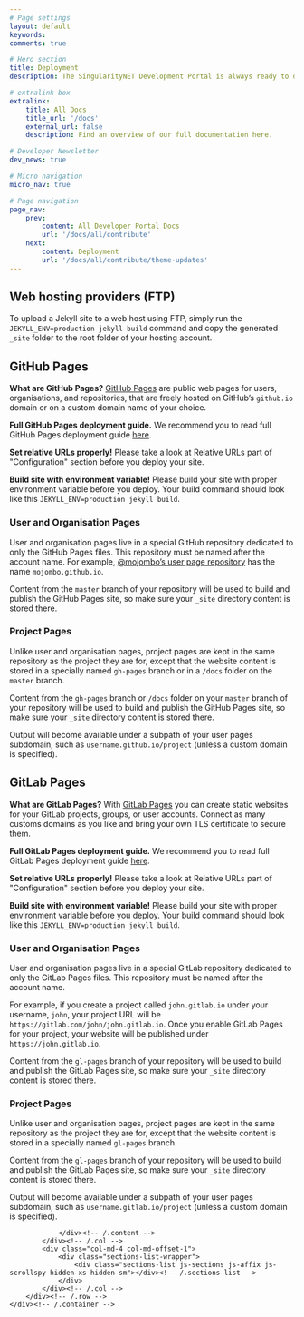 ```yaml
---
# Page settings
layout: default
keywords:
comments: true

# Hero section
title: Deployment
description: The SingularityNET Development Portal is always ready to deploy! You can host your own version on private web hosting, GitHub Pages or GitLab Pages. Choose the most suitable solution and deploy!

# extralink box
extralink:
    title: All Docs
    title_url: '/docs'
    external_url: false
    description: Find an overview of our full documentation here.

# Developer Newsletter
dev_news: true

# Micro navigation
micro_nav: true

# Page navigation
page_nav:
    prev:
        content: All Developer Portal Docs
        url: '/docs/all/contribute'
    next:
        content: Deployment
        url: '/docs/all/contribute/theme-updates'
---
```

<div class="section">
    <div class="container">
        <div class="row">
            <div class="col-md-7">
                <div class="content">
                    <h2 id="web-hosting-providers-ftp">Web hosting providers (FTP)</h2>
<p>To upload a Jekyll site to a web host using FTP, simply run the <code class="highlighter-rouge">JEKYLL_ENV=production jekyll build</code> command and copy the generated <code class="highlighter-rouge">_site</code> folder to the root folder of your hosting account.</p>

<h2 id="github-pages">GitHub Pages</h2>
<div class="callout callout--info">
<p><strong>What are GitHub Pages?</strong> <a href="https://pages.github.com/" target="blank">GitHub Pages</a> are public web pages for users, organisations, and repositories, that are freely hosted on GitHub’s <code>github.io</code> domain or on a custom domain name of your choice.</p>
</div>
<div class="callout callout--info">
<p><strong>Full GitHub Pages deployment guide.</strong> We recommend you to read full GitHub Pages deployment guide <a href="http://jekyllrb.com/docs/github-pages/" target="blank">here</a>.</p>
</div>
<div class="callout callout--warning">
<p><strong>Set relative URLs properly!</strong> Please take a look at Relative URLs part of "Configuration" section before you deploy your site.</p>
</div>
<div class="callout callout--warning">
<p><strong>Build site with environment variable!</strong> Please build your site with proper environment variable before you deploy. Your build command should look like this <code>JEKYLL_ENV=production jekyll build</code>.</p>
</div>

<h3 id="user-and-organisation-pages">User and Organisation Pages</h3>
<p>User and organisation pages live in a special GitHub repository dedicated to only the GitHub Pages files. This repository must be named after the account name. For example, <a href="https://github.com/mojombo/mojombo.github.io">@mojombo’s user page repository</a> has the name <code class="highlighter-rouge">mojombo.github.io</code>.</p>

<p>Content from the <code class="highlighter-rouge">master</code> branch of your repository will be used to build and publish the GitHub Pages site, so make sure your <code class="highlighter-rouge">_site</code> directory content is stored there.</p>

<h3 id="project-pages">Project Pages</h3>
<p>Unlike user and organisation pages, project pages are kept in the same repository as the project they are for, except that the website content is stored in a specially named <code class="highlighter-rouge">gh-pages</code> branch or in a <code class="highlighter-rouge">/docs</code> folder on the <code class="highlighter-rouge">master</code> branch.</p>

<p>Content from the <code class="highlighter-rouge">gh-pages</code> branch or <code class="highlighter-rouge">/docs</code> folder on your <code class="highlighter-rouge">master</code> branch of your repository will be used to build and publish the GitHub Pages site, so make sure your <code class="highlighter-rouge">_site</code> directory content is stored there.</p>

<p>Output will become available under a subpath of your user pages subdomain, such as <code class="highlighter-rouge">username.github.io/project</code> (unless a custom domain is specified).</p>

<h2 id="gitlab-pages">GitLab Pages</h2>
<div class="callout callout--info">
<p><strong>What are GitLab Pages?</strong> With <a href="https://about.gitlab.com/features/pages/" target="blank">GitLab Pages</a> you can create static websites for your GitLab projects, groups, or user accounts. Connect as many customs domains as you like and bring your own TLS certificate to secure them.</p>
</div>
<div class="callout callout--info">
<p><strong>Full GitLab Pages deployment guide.</strong> We recommend you to read full GitLab Pages deployment guide <a href="https://docs.gitlab.com/ee/user/project/pages/" target="blank">here</a>.</p>
</div>
<div class="callout callout--warning">
<p><strong>Set relative URLs properly!</strong> Please take a look at Relative URLs part of "Configuration" section before you deploy your site.</p>
</div>
<div class="callout callout--warning">
<p><strong>Build site with environment variable!</strong> Please build your site with proper environment variable before you deploy. Your build command should look like this <code>JEKYLL_ENV=production jekyll build</code>.</p>
</div>

<h3 id="user-and-organisation-pages-1">User and Organisation Pages</h3>
<p>User and organisation pages live in a special GitLab repository dedicated to only the GitLab Pages files. This repository must be named after the account name.</p>

<p>For example, if you create a project called <code class="highlighter-rouge">john.gitlab.io</code> under your username, <code class="highlighter-rouge">john</code>, your project URL will be <code class="highlighter-rouge">https://gitlab.com/john/john.gitlab.io</code>. Once you enable GitLab Pages for your project, your website will be published under <code class="highlighter-rouge">https://john.gitlab.io</code>.</p>

<p>Content from the <code class="highlighter-rouge">gl-pages</code> branch of your repository will be used to build and publish the GitLab Pages site, so make sure your <code class="highlighter-rouge">_site</code> directory content is stored there.</p>

<h3 id="project-pages-1">Project Pages</h3>
<p>Unlike user and organisation pages, project pages are kept in the same repository as the project they are for, except that the website content is stored in a specially named <code class="highlighter-rouge">gl-pages</code> branch.</p>

<p>Content from the <code class="highlighter-rouge">gl-pages</code> branch of your repository will be used to build and publish the GitLab Pages site, so make sure your <code class="highlighter-rouge">_site</code> directory content is stored there.</p>

<p>Output will become available under a subpath of your user pages subdomain, such as <code class="highlighter-rouge">username.gitlab.io/project</code> (unless a custom domain is specified).</p>

                </div><!-- /.content -->
            </div><!-- /.col -->
            <div class="col-md-4 col-md-offset-1">
                <div class="sections-list-wrapper">
                    <div class="sections-list js-sections js-affix js-scrollspy hidden-xs hidden-sm"></div><!-- /.sections-list -->
                </div>
            </div><!-- /.col -->
        </div><!-- /.row -->
    </div><!-- /.container -->
</div><!-- /.section -->
